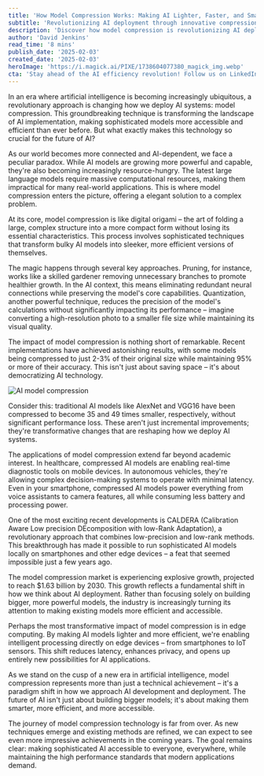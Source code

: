 ```yaml
---
title: 'How Model Compression Works: Making AI Lighter, Faster, and Smarter'
subtitle: 'Revolutionizing AI deployment through innovative compression techniques'
description: 'Discover how model compression is revolutionizing AI deployment by making sophisticated models more accessible and efficient. Learn about key techniques like pruning and quantization, and explore real-world applications in healthcare, autonomous vehicles, and edge computing.'
author: 'David Jenkins'
read_time: '8 mins'
publish_date: '2025-02-03'
created_date: '2025-02-03'
heroImage: 'https://i.magick.ai/PIXE/1738604077380_magick_img.webp'
cta: 'Stay ahead of the AI efficiency revolution! Follow us on LinkedIn for the latest insights on model compression and cutting-edge AI developments.'
---
```


In an era where artificial intelligence is becoming increasingly ubiquitous, a revolutionary approach is changing how we deploy AI systems: model compression. This groundbreaking technique is transforming the landscape of AI implementation, making sophisticated models more accessible and efficient than ever before. But what exactly makes this technology so crucial for the future of AI?

As our world becomes more connected and AI-dependent, we face a peculiar paradox. While AI models are growing more powerful and capable, they're also becoming increasingly resource-hungry. The latest large language models require massive computational resources, making them impractical for many real-world applications. This is where model compression enters the picture, offering a elegant solution to a complex problem.

At its core, model compression is like digital origami – the art of folding a large, complex structure into a more compact form without losing its essential characteristics. This process involves sophisticated techniques that transform bulky AI models into sleeker, more efficient versions of themselves.

The magic happens through several key approaches. Pruning, for instance, works like a skilled gardener removing unnecessary branches to promote healthier growth. In the AI context, this means eliminating redundant neural connections while preserving the model's core capabilities. Quantization, another powerful technique, reduces the precision of the model's calculations without significantly impacting its performance – imagine converting a high-resolution photo to a smaller file size while maintaining its visual quality.

The impact of model compression is nothing short of remarkable. Recent implementations have achieved astonishing results, with some models being compressed to just 2-3% of their original size while maintaining 95% or more of their accuracy. This isn't just about saving space – it's about democratizing AI technology.

![AI model compression](https://i.magick.ai/PIXE/1738604077380_magick_img.webp)

Consider this: traditional AI models like AlexNet and VGG16 have been compressed to become 35 and 49 times smaller, respectively, without significant performance loss. These aren't just incremental improvements; they're transformative changes that are reshaping how we deploy AI systems.

The applications of model compression extend far beyond academic interest. In healthcare, compressed AI models are enabling real-time diagnostic tools on mobile devices. In autonomous vehicles, they're allowing complex decision-making systems to operate with minimal latency. Even in your smartphone, compressed AI models power everything from voice assistants to camera features, all while consuming less battery and processing power.

One of the most exciting recent developments is CALDERA (Calibration Aware Low precision DEcomposition with low-Rank Adaptation), a revolutionary approach that combines low-precision and low-rank methods. This breakthrough has made it possible to run sophisticated AI models locally on smartphones and other edge devices – a feat that seemed impossible just a few years ago.

The model compression market is experiencing explosive growth, projected to reach $1.63 billion by 2030. This growth reflects a fundamental shift in how we think about AI deployment. Rather than focusing solely on building bigger, more powerful models, the industry is increasingly turning its attention to making existing models more efficient and accessible.

Perhaps the most transformative impact of model compression is in edge computing. By making AI models lighter and more efficient, we're enabling intelligent processing directly on edge devices – from smartphones to IoT sensors. This shift reduces latency, enhances privacy, and opens up entirely new possibilities for AI applications.

As we stand on the cusp of a new era in artificial intelligence, model compression represents more than just a technical achievement – it's a paradigm shift in how we approach AI development and deployment. The future of AI isn't just about building bigger models; it's about making them smarter, more efficient, and more accessible.

The journey of model compression technology is far from over. As new techniques emerge and existing methods are refined, we can expect to see even more impressive achievements in the coming years. The goal remains clear: making sophisticated AI accessible to everyone, everywhere, while maintaining the high performance standards that modern applications demand.